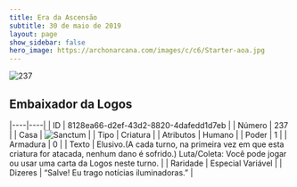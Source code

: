 ```yaml
---
title: Era da Ascensão
subtitle: 30 de maio de 2019
layout: page
show_sidebar: false
hero_image: https://archonarcana.com/images/c/c6/Starter-aoa.jpg
---
```


![237](https://cdn.keyforgegame.com/media/card_front/pt/435_237_3W6C3QGJW579_pt.png)

## Embaixador da Logos

|----|----|
| ID | 8128ea66-d2ef-43d2-8820-4dafedd1d7eb |
| Número | 237 |
| Casa | ![Sanctum](https://archonarcana.com/images/thumb/c/c7/Sanctum.png/22px-Sanctum.png "Santuário") |
| Tipo | Criatura |
| Atributos | Humano |
| Poder | 1 |
| Armadura | 0 |
| Texto | Elusivo.(A cada turno, na primeira  vez em que esta criatura for atacada,  nenhum dano é sofrido.) Luta/Coleta: Você pode jogar ou usar uma carta da Logos neste turno. |
| Raridade | Especial Variável |
| Dizeres | “Salve! Eu trago notícias iluminadoras.” |
